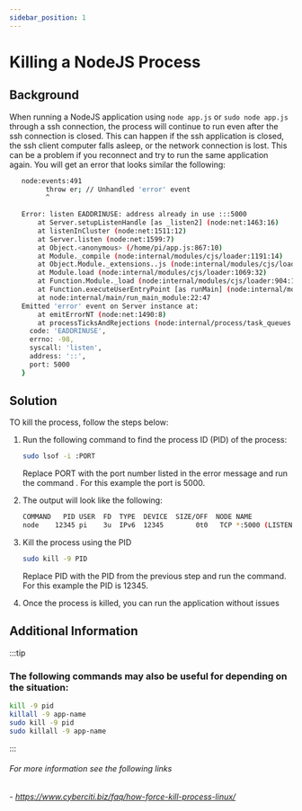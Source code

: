 ```yaml
---
sidebar_position: 1
---
```


# Killing a NodeJS Process

## Background
When running a NodeJS application using `node app.js` or `sudo node app.js` through a ssh connection, the process will continue to run even after the ssh connection is closed. This can happen if the ssh application is closed, the ssh client computer falls asleep, or the network connection is lost. This can be a problem if you reconnect and try to run the same application again. You will get an error that looks similar the following:

```bash
   node:events:491
         throw er; // Unhandled 'error' event
         ^
   
   Error: listen EADDRINUSE: address already in use :::5000
       at Server.setupListenHandle [as _listen2] (node:net:1463:16)
       at listenInCluster (node:net:1511:12)
       at Server.listen (node:net:1599:7)
       at Object.<anonymous> (/home/pi/app.js:867:10)
       at Module._compile (node:internal/modules/cjs/loader:1191:14)
       at Object.Module._extensions..js (node:internal/modules/cjs/loader:1245:10)
       at Module.load (node:internal/modules/cjs/loader:1069:32)
       at Function.Module._load (node:internal/modules/cjs/loader:904:12)
       at Function.executeUserEntryPoint [as runMain] (node:internal/modules/run_main:81:12)
       at node:internal/main/run_main_module:22:47
   Emitted 'error' event on Server instance at:
       at emitErrorNT (node:net:1490:8)
       at processTicksAndRejections (node:internal/process/task_queues:83:21) {
     code: 'EADDRINUSE',
     errno: -98,
     syscall: 'listen',
     address: '::',
     port: 5000
   }

```

## Solution
TO kill the process, follow the steps below:

1. Run the following command to find the process ID (PID) of the process:
    ```bash
    sudo lsof -i :PORT
    ```
   Replace PORT with the port number listed in the error message and run the command . For this example the port is 5000.
2. The output will look like the following:
    ```bash
    COMMAND   PID USER  FD  TYPE  DEVICE  SIZE/OFF  NODE NAME
    node    12345 pi    3u  IPv6  12345        0t0   TCP *:5000 (LISTEN)
   ```
3. Kill the process using the PID
    ```bash
    sudo kill -9 PID
    ```
   Replace PID with the PID from the previous step and run the command. For this example the PID is 12345.

4. Once the process is killed, you can run the application without issues

## Additional Information

:::tip
### The following commands may also be useful for depending on the situation:
```bash
kill -9 pid
killall -9 app-name
sudo kill -9 pid
sudo killall -9 app-name
````
:::


###### For more information see the following links
###### - https://www.cyberciti.biz/faq/how-force-kill-process-linux/